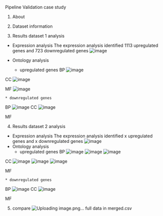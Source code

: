 Pipeline Validation case study

1. About



2. Dataset information



3. Results dataset 1 analysis
 * Expression analysis 
The expression analysis identified 1113 upregulated genes and 723 downregulated genes
![image](https://user-images.githubusercontent.com/73958439/211151358-5f28358c-2df7-4bbb-832e-a0add85c4667.png)

 * Ontology analysis
    * upregulated genes
BP
![image](https://user-images.githubusercontent.com/73958439/211151534-98e16709-cc0f-40f6-b70b-239b4da31564.png)

CC
![image](https://user-images.githubusercontent.com/73958439/211151575-6d619968-9f33-412e-8528-5cc133771634.png)

MF
![image](https://user-images.githubusercontent.com/73958439/211151580-fc00222a-0d62-4e27-91be-865ed498908e.png)

    * downregulated genes
BP
![image](https://user-images.githubusercontent.com/73958439/211151568-fa1b84f2-5e10-4a62-be7b-d153b0327b9d.png)
CC
![image](https://user-images.githubusercontent.com/73958439/211151569-69c13e02-12a5-4879-bf31-3b2797df9710.png)

MF

4. Results dataset 2 analysis
* Expression analysis 
The expression analysis identified x upregulated genes and x downregulated genes
![image](https://user-images.githubusercontent.com/73958439/211151665-87fc3bf4-1e40-4c32-8590-e7b829f74363.png)
 * Ontology analysis
    * upregulated genes
BP
![image](https://user-images.githubusercontent.com/73958439/211151672-2ff6a157-6fa6-4bed-b950-2767f8f4f790.png)
![image](https://user-images.githubusercontent.com/73958439/211151675-144cef5d-d9c0-4cbb-a816-5dc97d0bbf37.png)
![image](https://user-images.githubusercontent.com/73958439/211151679-ba6f464d-796e-4514-a50d-d1e83469ff31.png)


CC
![image](https://user-images.githubusercontent.com/73958439/211151752-05a18b53-41cf-4744-8ca5-216218f55f3e.png)
![image](https://user-images.githubusercontent.com/73958439/211151755-80febc13-60e5-4b1f-957f-54a73cea3b24.png)
![image](https://user-images.githubusercontent.com/73958439/211151827-961dd1c8-9fd5-42ab-a6cf-a00324e3b852.png)

MF

    * downregulated genes
BP
![image](https://user-images.githubusercontent.com/73958439/211151685-b4c830cb-07ce-4524-b98e-0deef9af41cb.png)
CC
![image](https://user-images.githubusercontent.com/73958439/211151692-064967db-78f3-49a7-b1d1-bfe3a3027a81.png)

MF

5. compare
![Uploading image.png…]()
full data in merged.csv

